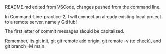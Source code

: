 README.md edited from VSCode, changes pushed from the command line.

In Command-Line-practice-2, I will connect an already existing local project to a remote server, namely GitHub!

The first letter of commit messages should be capitalized.

Remember, its git init, git git remote add origin, git remote -v (to check), and git branch -M main
